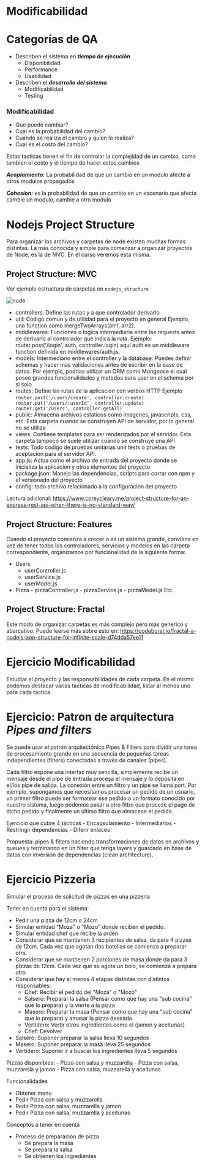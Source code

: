 # Modificabilidad

# Categorías de QA

- Describen el sistema en **_tiempo de ejecución_**
  - Disponibilidad
  - Performance
  - Usabilidad
- Describen el **_desarrollo del sistema_**
  - Modificabilidad
  - Testing

### Modificabilidad

- Que puede cambiar?
- Cual es la probabilidad del cambio?
- Cuando se realiza el cambio y quien lo realiza?
- Cual es el costo del cambio?

Estas tacticas tienen el fin de controlar la complejidad de un cambio, como tambien el costo y el tiempo de hacer estos cambios

**_Acoplamiento:_** La probabilidad de que un cambio en un modulo afecte a otros modulos propagados

**_Cohesion:_** es la probabilidad de que un cambio en un escenario que afecta cambie un modulo, cambie a otro modulo

# Nodejs Project Structure

Para organizar los archivos y carpetas de node existen muchas formas distintas. La más conocida y simple para comenzar a organizar proyectos de Node, es la de MVC. En el curso veremos esta misma.

## Project Structure: MVC

Ver ejemplo estructura de carpetas en `nodejs_structure`

![node](https://i2.wp.com/www.coreycleary.me/wp-content/uploads/2018/11/Express-REST-API-Struc.png?w=741&ssl=1 "Node project structure")

- controllers: Define las rutas y a que controlador derivarlo
- util: Codigo comun y de utilidad para el proyecto en general Ejemplo, una function como mergeTwoArrays(arr1, arr2).
- middlewares: Funciones o logica intermediaria entre las requests antes de derivarlo al controlador que indica la ruta.
  Ejemplo:
  router.post('/login', auth, controller.login) aquí auth es un middleware function definida en middlewares/auth.js.
- models: Intermediario entre el controller y la database. Puedes definir schemas y hacer mas validaciones antes de escribir en la base de datos. Por ejemplo, podrias utilizar un ORM como Mongoose el cual posee grandes funcionalidades y metodos para user en el schema por si solo
- routes: Define las rutas de la aplicacion con verbos HTTP
  Ejemplo
  `router.post('/users/create', controller.create) router.put('/users/:userId', controller.update) router.get('/users', controller.getAll)`
- public: Almacena archivos estaticos como imagenes, javascripts, css, etc. Esta carpeta cuando se construyen API de servidor, por lo general no se utiliza
- views: Contiene templates para ser renderizados por el servidor. Esta carpeta tampoco se suele utilizar cuando se construye una API
- tests: Todo codigo de pruebas unitarias unit tests o pruebas de aceptacion para el servidor API.
- app.js: Actua como el archivo de entrada del proyecto donde se inicializa la aplicacion y otros elementos del proyecto
- package.json: Maneja las dependencias, scripts para corrar con npm y el versionado del proyecto
- config: todo archivo relacionado a la configuracion del proyecto

Lectura adicional:
https://www.coreycleary.me/project-structure-for-an-express-rest-api-when-there-is-no-standard-way/

## Project Structure: Features

Cuando el proyecto comienza a crecer o es un sistema grande, conviene en vez de tener todos los controladores, servicios y modelos en las carpeta correspondiente, organizamos por funcionalidad de la siguiente forma:

- Users
  - userController.js
  - userService.js
  - userModel.js
- Pizza - pizzaController.js - pizzaService.js - pizzaModel.js
  Etc.

## Project Structure: Fractal

Este modo de organizar carpetas es más complejo pero más generico y abarcativo. Puede leerse más sobre esto en: https://codeburst.io/fractal-a-nodejs-app-structure-for-infinite-scale-d74dda57ee11

# Ejercicio Modificabilidad

Estudiar el proyecto y las responsabilidades de cada carpeta. En el mismo podemos destacar varias tacticas de modificabilidad, listar al menos uno para cada tactica.

# Ejercicio: Patron de arquitectura **_Pipes and filters_**

Se puede usar el patrón arquitectónico Pipes & Filters para dividir una tarea de procesamiento grande en una secuencia de pequeñas tareas independientes (filters) conectadas a través de canales (pipes).

Cada filtro expone una interfaz muy sencilla, simplemente recibe un mensaje desde el pipe de entrada procesa el mensaje y lo deposita en el/los pipe de salida. La conexión entre un filtro y un pipe se llama port.
Por ejemplo, supongamos que necesitamos procesar un pedido de un usuario, un primer filtro puede ser formatear ese pedido a un formato conocido por nuestro sistema, luego podemos pasar a otro filtro que procese el pago de dicho pedido y finalmente un último filtro que almacene el pedido.

Ejercicio que cubre 4 tácticas - Encapsulamiento - Intermediarios - Restringir dependencias - Diferir enlaces
  
Propuesta: pipes & filters haciendo transformaciones de datos en archivos y queues y terminando en un filter que tenga layers y guardado en base de datos con inversión de dependencias (clean architecture).

# Ejercicio Pizzeria

Simular el proceso de solicitud de pizzas en una pizzeria

Tener en cuenta para el sistema:

- Pedir una pizza de 12cm o 24cm
- Simular entidad "Moza" o "Mozo" donde reciben el pedido.
- Simular entidad chef que recibe la orden
- Considerar que se mantienen 3 recipientes de salsa, da para 4 pizzas de 12cm. Cada vez que agotan dos botellas se comienza a preparar otra.
- Considerar que se mantienen 2 porciones de masa donde da para 3 pizzas de 12cm. Cada vez que se agota un bolo, se comienza a prepara otro
- Considerar que hay al menos 4 etapas distintas con distintos responsables:
  - Chef: Recibir el pedido del "Moza" o "Mozo"
  - Salsero: Preparar la salsa (Pensar como que hay una "sub cocina" que lo prepara) y la vierte a la pizza
  - Masero: Preparar la masa (Pensar como que hay una "sub cocina" que lo prepara) y amasar la pizza deseada
  - Vertidero: Vertir otros ingredientes como el (jamon y aceitunas)
  - Chef: Devolver
- Salsero: Suponer preparar la salsa lleva 10 segundos
- Masero: Suponer preparar la masa lleva 25 segundos
- Vertidero: Suponer ir a buscar los ingredientes lleva 5 segundos

Pizzas disponibles: - Pizza con salsa y muzzarella - Pizza con salsa, muzzarella y jamon - Pizza con salsa, muzzarella y aceitunas

Funcionalidades

- Obtener menu
- Pedir Pizza con salsa y muzzarella
- Pedir Pizza con salsa, muzzarella y jamon
- Pedir Pizza con salsa, muzzarella y aceitunas

Conceptos a tener en cuenta

- Proceso de preparacion de pizza
  - Se prepara la masa
  - Se prepara la salsa
  - Se obtienen los ingredientes
